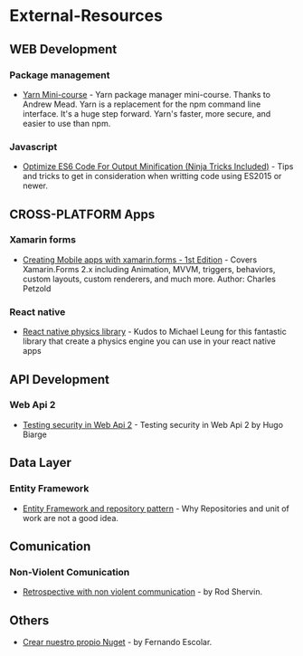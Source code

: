 # External-Resources

## WEB Development
### Package management
* [Yarn Mini-course](http://www.mead.io/yarn/?utm_source=newsletter&utm_campaign=yarn&utm_medium=udemy&utm_content=educational&utm_campaign=2017-01-25&utm_source=email-sendgrid&utm_term=7231684&utm_medium=922484http://www.mead.io/yarn/?utm_source=newsletter&utm_campaign=yarn&utm_medium=udemy&utm_content=educational&utm_campaign=2017-01-25&utm_source=email-sendgrid&utm_term=7231684&utm_medium=922484) - Yarn package manager mini-course. Thanks to Andrew Mead. Yarn is a replacement for the npm command line interface. It's a huge step forward. Yarn's faster, more secure, and easier to use than npm.

### Javascript
* [Optimize ES6 Code For Output Minification (Ninja Tricks Included)](https://medium.com/modus-create-front-end-development/optimize-es6-output-size-performance-ninja-tricks-included-d4fc2d313f66#.9lvga4qpi) - Tips and tricks to get in consideration when writting code using ES2015 or newer.

## CROSS-PLATFORM Apps
### Xamarin forms
* [Creating Mobile apps with xamarin.forms - 1st Edition](https://developer.xamarin.com/guides/xamarin-forms/creating-mobile-apps-xamarin-forms/?utm_source=t.co&utm_medium=referral) - Covers Xamarin.Forms 2.x including Animation, MVVM, triggers, behaviors, custom layouts, custom renderers, and much more. Author: Charles Petzold

### React native
* [React native physics library](https://github.com/MiLeung/react-native-physics) - Kudos to Michael Leung for this fantastic library that create a physics engine you can use in your react native apps

## API Development

### Web Api 2

* [Testing security in Web Api 2](https://github.com/hbiarge/Acheve.Owin.Testing.Security) - Testing security in Web Api 2 by Hugo Biarge

## Data Layer

### Entity Framework

* [Entity Framework and repository pattern](http://rob.conery.io/2014/03/04/repositories-and-unitofwork-are-not-a-good-idea/) - Why Repositories and unit of work are not a good idea.

## Comunication

### Non-Violent Comunication 

* [Retrospective with non violent communication](https://www.linkedin.com/pulse/non-violent-communication-agile-retrospective-rod-sherwin) - by Rod Shervin.

## Others

* [Crear nuestro propio Nuget](http://fernandoescolar.github.io/2016/09/08/quiero-mi-propio-nuget/) - by Fernando Escolar.